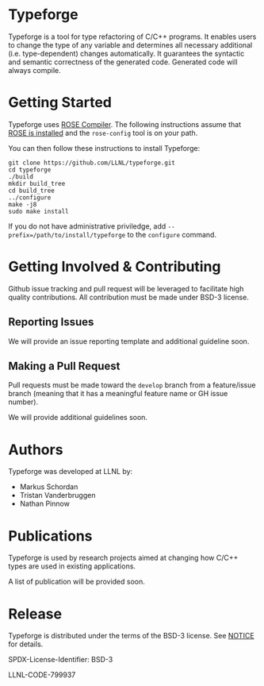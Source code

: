Typeforge
=========

Typeforge is a tool for type refactoring of C/C++ programs. It enables users to change the type of any variable and determines all necessary additional (i.e. type-dependent) changes automatically. It guarantees the syntactic and semantic correctness of the generated code. Generated code will always compile.

# Getting Started

Typeforge uses [ROSE Compiler](http://rosecompiler.org/).
The following instructions assume that [ROSE is installed](https://github.com/rose-compiler/rose/wiki/How-to-Set-Up-ROSE) and the `rose-config` tool is on your path.

You can then follow these instructions to install Typeforge:
```
git clone https://github.com/LLNL/typeforge.git
cd typeforge
./build
mkdir build_tree
cd build_tree
../configure
make -j8
sudo make install
```
If you do not have administrative priviledge, add `--prefix=/path/to/install/typeforge` to the `configure` command.

# Getting Involved & Contributing

Github issue tracking and pull request will be leveraged to facilitate high quality contributions.
All contribution must be made under BSD-3 license.

## Reporting Issues

We will provide an issue reporting template and additional guideline soon.

## Making a Pull Request

Pull requests must be made toward the `develop` branch from a feature/issue branch (meaning that it has a meaningful feature name or GH issue number).

We will provide additional guidelines soon.

# Authors

Typeforge was developed at LLNL by:
 * Markus Schordan
 * Tristan Vanderbruggen
 * Nathan Pinnow

# Publications

Typeforge is used by research projects aimed at changing how C/C++ types are used in existing applications.

A list of publication will be provided soon.

# Release

Typeforge is distributed under the terms of the BSD-3 license. See [NOTICE](NOTICE) for details.

SPDX-License-Identifier: BSD-3

LLNL-CODE-799937
